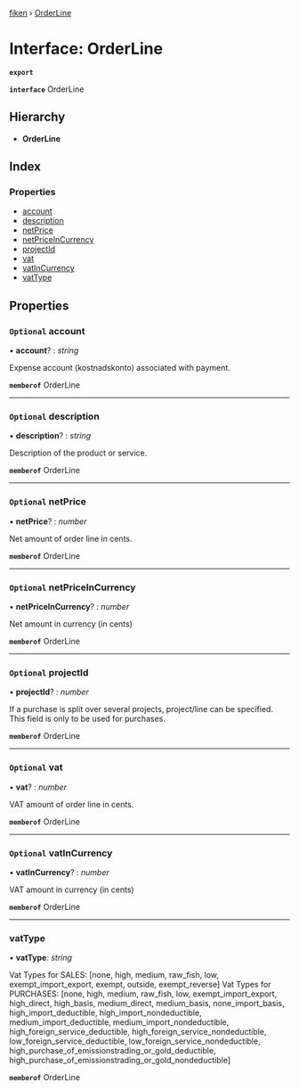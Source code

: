 [fiken](../README.md) › [OrderLine](orderline.md)

# Interface: OrderLine

**`export`** 

**`interface`** OrderLine

## Hierarchy

* **OrderLine**

## Index

### Properties

* [account](orderline.md#optional-account)
* [description](orderline.md#optional-description)
* [netPrice](orderline.md#optional-netprice)
* [netPriceInCurrency](orderline.md#optional-netpriceincurrency)
* [projectId](orderline.md#optional-projectid)
* [vat](orderline.md#optional-vat)
* [vatInCurrency](orderline.md#optional-vatincurrency)
* [vatType](orderline.md#vattype)

## Properties

### `Optional` account

• **account**? : *string*

Expense account (kostnadskonto) associated with payment.

**`memberof`** OrderLine

___

### `Optional` description

• **description**? : *string*

Description of the product or service.

**`memberof`** OrderLine

___

### `Optional` netPrice

• **netPrice**? : *number*

Net amount of order line in cents.

**`memberof`** OrderLine

___

### `Optional` netPriceInCurrency

• **netPriceInCurrency**? : *number*

Net amount in currency (in cents)

**`memberof`** OrderLine

___

### `Optional` projectId

• **projectId**? : *number*

If a purchase is split over several projects, project/line can be specified. This field is only to be used for purchases.

**`memberof`** OrderLine

___

### `Optional` vat

• **vat**? : *number*

VAT amount of order line in cents.

**`memberof`** OrderLine

___

### `Optional` vatInCurrency

• **vatInCurrency**? : *number*

VAT amount in currency (in cents)

**`memberof`** OrderLine

___

###  vatType

• **vatType**: *string*

Vat Types for SALES: [none, high, medium, raw_fish, low, exempt_import_export, exempt, outside, exempt_reverse]
Vat Types for PURCHASES: [none, high, medium, raw_fish, low, exempt_import_export, high_direct, high_basis, medium_direct, medium_basis, none_import_basis, high_import_deductible,
high_import_nondeductible, medium_import_deductible, medium_import_nondeductible, high_foreign_service_deductible, high_foreign_service_nondeductible, low_foreign_service_deductible,
low_foreign_service_nondeductible, high_purchase_of_emissionstrading_or_gold_deductible, high_purchase_of_emissionstrading_or_gold_nondeductible]

**`memberof`** OrderLine
